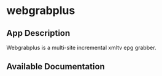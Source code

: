 # webgrabplus

## App Description

Webgrabplus is a multi-site incremental xmltv epg grabber.

## Available Documentation

